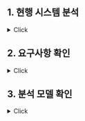 ## **1. 현행 시스템 분석**
<details><summary>Click</summary>
 
</details>



## **2. 요구사항 확인**
<details><summary>Click</summary>
</details>


## **3. 분석 모델 확인**
<details><summary>Click</summary>
</details>
